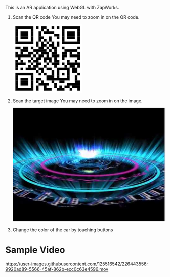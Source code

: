 This is an AR application using WebGL with ZapWorks.

1. Scan the QR code You may need to zoom in on the QR code.

   ![target_image](ar_car_QR.png "QR")

2. Scan the target image
   You may need to zoom in on the image.
   
   ![target_image](m2.jpg "target_image")

3. Change the color of the car by touching buttons

# Sample Video

https://user-images.githubusercontent.com/125516542/226443556-9920ad89-5566-45af-862b-ecc0c63e4596.mov

